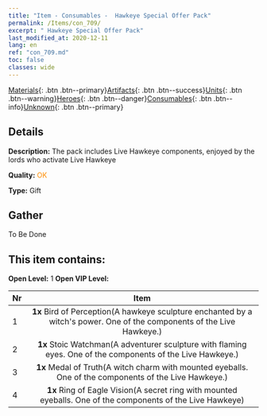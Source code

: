 ```yaml
---
title: "Item - Consumables -  Hawkeye Special Offer Pack"
permalink: /Items/con_709/
excerpt: " Hawkeye Special Offer Pack"
last_modified_at: 2020-12-11
lang: en
ref: "con_709.md"
toc: false
classes: wide
---
```

 [Materials](/Items/){: .btn .btn--primary}[Artifacts](/Items/Artifacts/){: .btn .btn--success}[Units](/Items/Units/){: .btn .btn--warning}[Heroes](/Items/Heroes/){: .btn .btn--danger}[Consumables](/Items/Consumables/){: .btn .btn--info}[Unknown](/Items/Unknown/){: .btn .btn--primary}

## Details
 **Description:** The pack includes Live Hawkeye components, enjoyed by the lords who activate Live Hawkeye

 **Quality:** <span style="color: #FF8C00">OK</span>

 **Type:** Gift

## Gather

  To Be Done

## This item contains:

 **Open Level:** 1
 **Open VIP Level:** 

  | Nr |      Item    |
  |:---|:------------:|
  | 1 |  **1x** Bird of Perception(A hawkeye sculpture enchanted by a witch's power. One of the components of the Live Hawkeye.) | 
  | 2 |  **1x** Stoic Watchman(A adventurer sculpture with flaming eyes. One of the components of the Live Hawkeye.) | 
  | 3 |  **1x** Medal of Truth(A witch charm with mounted eyeballs. One of the components of the Live Hawkeye.) | 
  | 4 |  **1x** Ring of Eagle Vision(A secret ring with mounted eyeballs. One of the components of the Live Hawkeye) | 
